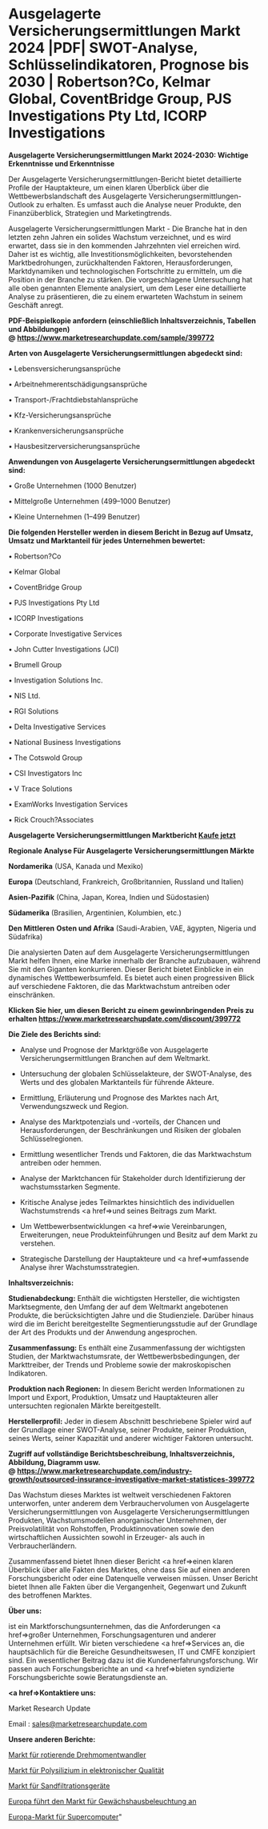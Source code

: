 # Ausgelagerte Versicherungsermittlungen Markt 2024 |PDF| SWOT-Analyse, Schlüsselindikatoren, Prognose bis 2030 | Robertson?Co, Kelmar Global, CoventBridge Group, PJS Investigations Pty Ltd, ICORP Investigations

<strong>Ausgelagerte Versicherungsermittlungen Markt 2024-2030: Wichtige Erkenntnisse und Erkenntnisse</strong>

Der Ausgelagerte Versicherungsermittlungen-Bericht bietet detaillierte Profile der Hauptakteure, um einen klaren Überblick über die Wettbewerbslandschaft des Ausgelagerte Versicherungsermittlungen-Outlook zu erhalten. Es umfasst auch die Analyse neuer Produkte, den Finanzüberblick, Strategien und Marketingtrends.

Ausgelagerte Versicherungsermittlungen Markt - Die Branche hat in den letzten zehn Jahren ein solides Wachstum verzeichnet, und es wird erwartet, dass sie in den kommenden Jahrzehnten viel erreichen wird. Daher ist es wichtig, alle Investitionsmöglichkeiten, bevorstehenden Marktbedrohungen, zurückhaltenden Faktoren, Herausforderungen, Marktdynamiken und technologischen Fortschritte zu ermitteln, um die Position in der Branche zu stärken. Die vorgeschlagene Untersuchung hat alle oben genannten Elemente analysiert, um dem Leser eine detaillierte Analyse zu präsentieren, die zu einem erwarteten Wachstum in seinem Geschäft anregt.

<strong><b>PDF-Beispielkopie anfordern (einschließlich Inhaltsverzeichnis, Tabellen und Abbildungen) @ </b></strong><strong><a href=https://www.marketresearchupdate.com/sample/399772><strong>https://www.marketresearchupdate.com/sample/399772</u></a></strong></strong>

<strong>Arten von Ausgelagerte Versicherungsermittlungen abgedeckt sind:</strong>

• Lebensversicherungsansprüche

• Arbeitnehmerentschädigungsansprüche

• Transport-/Frachtdiebstahlansprüche

• Kfz-Versicherungsansprüche

• Krankenversicherungsansprüche

• Hausbesitzerversicherungsansprüche

<strong>Anwendungen von Ausgelagerte Versicherungsermittlungen abgedeckt sind:</strong>

• Große Unternehmen (1000 Benutzer)

• Mittelgroße Unternehmen (499–1000 Benutzer)

• Kleine Unternehmen (1–499 Benutzer)

<strong>Die folgenden Hersteller werden in diesem Bericht in Bezug auf Umsatz, Umsatz und Marktanteil für jedes Unternehmen bewertet:</strong>

• Robertson?Co

• Kelmar Global

• CoventBridge Group

• PJS Investigations Pty Ltd

• ICORP Investigations

• Corporate Investigative Services

• John Cutter Investigations (JCI)

• Brumell Group

• Investigation Solutions Inc.

• NIS Ltd.

• RGI Solutions

• Delta Investigative Services

• National Business Investigations

• The Cotswold Group

• CSI Investigators Inc

• V Trace Solutions

• ExamWorks Investigation Services

• Rick Crouch?Associates

<strong>Ausgelagerte Versicherungsermittlungen Marktbericht <a href=https://www.marketresearchupdate.com/buynow/399772>Kaufe jetzt</a></strong>

<strong>Regionale Analyse Für Ausgelagerte Versicherungsermittlungen Märkte</strong>

<strong>Nordamerika</strong> (USA, Kanada und Mexiko)

<strong>Europa</strong> (Deutschland, Frankreich, Großbritannien, Russland und Italien)

<strong>Asien-Pazifik</strong> (China, Japan, Korea, Indien und Südostasien)

<strong>Südamerika</strong> (Brasilien, Argentinien, Kolumbien, etc.)

<strong>Den Mittleren</strong> <strong>Osten und Afrika</strong> (Saudi-Arabien, VAE, ägypten, Nigeria und Südafrika)

Die analysierten Daten auf dem Ausgelagerte Versicherungsermittlungen Markt helfen Ihnen, eine Marke innerhalb der Branche aufzubauen, während Sie mit den Giganten konkurrieren. Dieser Bericht bietet Einblicke in ein dynamisches Wettbewerbsumfeld. Es bietet auch einen progressiven Blick auf verschiedene Faktoren, die das Marktwachstum antreiben oder einschränken.

<strong>Klicken Sie hier, um diesen Bericht zu einem gewinnbringenden Preis zu erhalten
</strong><strong><a href=https://www.marketresearchupdate.com/discount/399772>https://www.marketresearchupdate.com/discount/399772</b></u></strong></a>

<strong>Die Ziele des Berichts sind:</strong>

- Analyse und Prognose der Marktgröße von Ausgelagerte Versicherungsermittlungen Branchen auf dem Weltmarkt.

- Untersuchung der globalen Schlüsselakteure, der SWOT-Analyse, des Werts und des globalen Marktanteils für führende Akteure.

- Ermittlung, Erläuterung und Prognose des Marktes nach Art, Verwendungszweck und Region.

- Analyse des Marktpotenzials und -vorteils, der Chancen und Herausforderungen, der Beschränkungen und Risiken der globalen Schlüsselregionen.

- Ermittlung wesentlicher Trends und Faktoren, die das Marktwachstum antreiben oder hemmen.

- Analyse der Marktchancen für Stakeholder durch Identifizierung der wachstumsstarken Segmente.

- Kritische Analyse jedes Teilmarktes hinsichtlich des individuellen Wachstumstrends <a href=>und</a> seines Beitrags zum Markt.

- Um Wettbewerbsentwicklungen <a href=>wie</a> Vereinbarungen, Erweiterungen, neue Produkteinführungen und Besitz auf dem Markt zu verstehen.

- Strategische Darstellung der Hauptakteure und <a href=>umfas</a>sende Analyse ihrer Wachstumsstrategien.

<strong>Inhaltsverzeichnis:</strong>

<strong>Studienabdeckung:</strong> Enthält die wichtigsten Hersteller, die wichtigsten Marktsegmente, den Umfang der auf dem Weltmarkt angebotenen Produkte, die berücksichtigten Jahre und die Studienziele. Darüber hinaus wird die im Bericht bereitgestellte Segmentierungsstudie auf der Grundlage der Art des Produkts und der Anwendung angesprochen.

<strong>Zusammenfassung:</strong> Es enthält eine Zusammenfassung der wichtigsten Studien, der Marktwachstumsrate, der Wettbewerbsbedingungen, der Markttreiber, der Trends und Probleme sowie der makroskopischen Indikatoren.

<strong>Produktion nach Regionen:</strong> In diesem Bericht werden Informationen zu Import und Export, Produktion, Umsatz und Hauptakteuren aller untersuchten regionalen Märkte bereitgestellt.

<strong>Herstellerprofil:</strong> Jeder in diesem Abschnitt beschriebene Spieler wird auf der Grundlage einer SWOT-Analyse, seiner Produkte, seiner Produktion, seines Werts, seiner Kapazität und anderer wichtiger Faktoren untersucht.

<strong><b>Zugriff auf vollständige Berichtsbeschreibung, Inhaltsverzeichnis, Abbildung, Diagramm usw. @ </b></strong><strong><a href=https://www.marketresearchupdate.com/industry-growth/outsourced-insurance-investigative-market-statistices-399772>https://www.marketresearchupdate.com/industry-growth/outsourced-insurance-investigative-market-statistices-399772</a></strong>

Das Wachstum dieses Marktes ist weltweit verschiedenen Faktoren unterworfen, unter anderem dem Verbrauchervolumen von Ausgelagerte Versicherungsermittlungen von Ausgelagerte Versicherungsermittlungen Produkten, Wachstumsmodellen anorganischer Unternehmen, der Preisvolatilität von Rohstoffen, Produktinnovationen sowie den wirtschaftlichen Aussichten sowohl in Erzeuger- als auch in Verbraucherländern.

Zusammenfassend bietet Ihnen dieser Bericht <a href=>einen</a> klaren Überblick über alle Fakten des Marktes, ohne dass Sie auf einen anderen Forschungsbericht oder eine Datenquelle verweisen müssen. Unser Bericht bietet Ihnen alle Fakten über die Vergangenheit, Gegenwart und Zukunft des betroffenen Marktes.

<strong>Über uns:</strong>

 ist ein Marktforschungsunternehmen, das die Anforderungen <a href=>großer</a> Unternehmen, Forschungsagenturen und anderer Unternehmen erfüllt. Wir bieten verschiedene <a href=>Services</a> an, die hauptsächlich für die Bereiche Gesundheitswesen, IT und CMFE konzipiert sind. Ein wesentlicher Beitrag dazu ist die Kundenerfahrungsforschung. Wir passen auch Forschungsberichte an und <a href=>bieten</a> syndizierte Forschungsberichte sowie Beratungsdienste an.

<strong><a href=>Kontaktiere uns:</a></strong>

Market Research Update

Email : sales@marketresearchupdate.com

<strong>Unsere anderen Berichte:</strong>

<a href=https://www.linkedin.com/pulse/rotary-torque-transducers-market-2023-2029-in-depth>Markt für rotierende Drehmomentwandler</a>

<a href=https://www.linkedin.com/pulse/electronic-grade-polysilicon-market-2023-top>Markt für Polysilizium in elektronischer Qualität</a>

<a href=https://www.linkedin.com/pulse/sand-filtration-equipment-market-report-2023-top-company>Markt für Sandfiltrationsgeräte</a>

<a href=https://www.linkedin.com/pulse/europe-led-greenhouse-lights-market-2023-usd>Europa führt den Markt für Gewächshausbeleuchtung an</a>

<a href=https://www.linkedin.com/pulse/europe-super-computers-market-2023-data-analysis>Europa-Markt für Supercomputer</a>"
